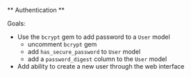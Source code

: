 ** Authentication **

Goals:

- Use the `bcrypt` gem to add password to a `User` model
    - uncomment `bcrypt` gem
    - add `has_secure_password` to `User` model
    - add a `password_digest` column to the `User` model
- Add ability to create a new user through the web interface